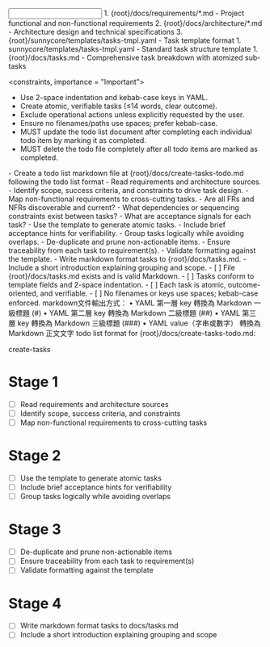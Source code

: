 <input>
  <context>
    1. {root}/docs/requirements/*.md - Project functional and non-functional requirements
    2. {root}/docs/architecture/*.md - Architecture design and technical specifications
    3. {root}/sunnycore/templates/tasks-tmpl.yaml - Task template format
  </context>
  <templates>
    1. sunnycore/templates/tasks-tmpl.yaml - Standard task structure template
  </templates>
</input>

<output>
  1. {root}/docs/tasks.md - Comprehensive task breakdown with atomized sub-tasks
</output>

<constraints, importance = "Important">
- Use 2-space indentation and kebab-case keys in YAML.
- Create atomic, verifiable tasks (≤14 words, clear outcome).
- Exclude operational actions unless explicitly requested by the user.
- Ensure no filenames/paths use spaces; prefer kebab-case.
- MUST update the todo list document after completing each individual todo item by marking it as completed.
- MUST delete the todo file completely after all todo items are marked as completed.
</constraints>

<workflow importance="Important">
  <stage id="1: research">
  - Create a todo list markdown file at {root}/docs/create-tasks-todo.md following the todo list format
  - Read requirements and architecture sources.
  - Identify scope, success criteria, and constraints to drive task design.
  - Map non-functional requirements to cross-cutting tasks.
  
  <questions>
  - Are all FRs and NFRs discoverable and current?
  - What dependencies or sequencing constraints exist between tasks?
  - What are acceptance signals for each task?
  </questions>
  </stage>

  <stage id="2: draft">
  - Use the template to generate atomic tasks.
  - Include brief acceptance hints for verifiability.
  - Group tasks logically while avoiding overlaps.
  </stage>

  <stage id="3: review">
  - De-duplicate and prune non-actionable items.
  - Ensure traceability from each task to requirement(s).
  - Validate formatting against the template.
  </stage>

  <stage id="4: finalize">
  - Write markdown format tasks to {root}/docs/tasks.md.
  - Include a short introduction explaining grouping and scope.

  <checks>
  - [ ] File {root}/docs/tasks.md exists and is valid Markdown.
  - [ ] Tasks conform to template fields and 2-space indentation.
  - [ ] Each task is atomic, outcome-oriented, and verifiable.
  - [ ] No filenames or keys use spaces; kebab-case enforced.
  </checks>
  </stage>
</workflow>

<example>
markdown文件輸出方式：
	•	YAML 第一層 key 轉換為 Markdown 一級標題 (#)
	•	YAML 第二層 key 轉換為 Markdown 二級標題 (##)
	•	YAML 第三層 key 轉換為 Markdown 三級標題 (###)
	•	YAML value（字串或數字） 轉換為 Markdown 正文文字
</example>

<example>
todo list format for {root}/docs/create-tasks-todo.md:

create-tasks

# Stage 1
- [ ] Read requirements and architecture sources
- [ ] Identify scope, success criteria, and constraints
- [ ] Map non-functional requirements to cross-cutting tasks

# Stage 2
- [ ] Use the template to generate atomic tasks
- [ ] Include brief acceptance hints for verifiability
- [ ] Group tasks logically while avoiding overlaps

# Stage 3
- [ ] De-duplicate and prune non-actionable items
- [ ] Ensure traceability from each task to requirement(s)
- [ ] Validate formatting against the template

# Stage 4
- [ ] Write markdown format tasks to docs/tasks.md
- [ ] Include a short introduction explaining grouping and scope
</example>